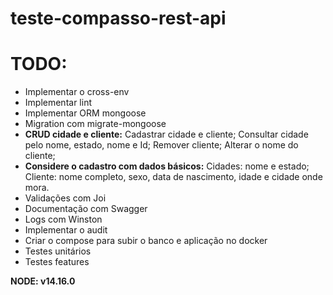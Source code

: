 # teste-compasso-rest-api

# TODO:
- Implementar o cross-env
- Implementar lint
- Implementar ORM mongoose
- Migration com migrate-mongoose
- **CRUD cidade e cliente:**
 Cadastrar cidade e cliente;
 Consultar cidade pelo nome, estado, nome e Id;
 Remover cliente;
 Alterar o nome do cliente;
- **Considere o cadastro com dados básicos:**
 Cidades: nome e estado;
 Cliente: nome completo, sexo, data de nascimento, idade e cidade onde mora.
- Validações com Joi
- Documentação com Swagger
- Logs com Winston
- Implementar o audit
- Criar o compose para subir o banco e aplicação no docker
- Testes unitários
- Testes features

**NODE: v14.16.0**
